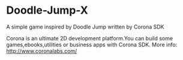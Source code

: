 Doodle-Jump-X
=============

A simple game inspired by Doodle Jump written by Corona SDK

Corona is an ultimate 2D development platform.You can build some games,ebooks,utilities or business apps with Corona SDK.
More info:
http://www.coronalabs.com/

